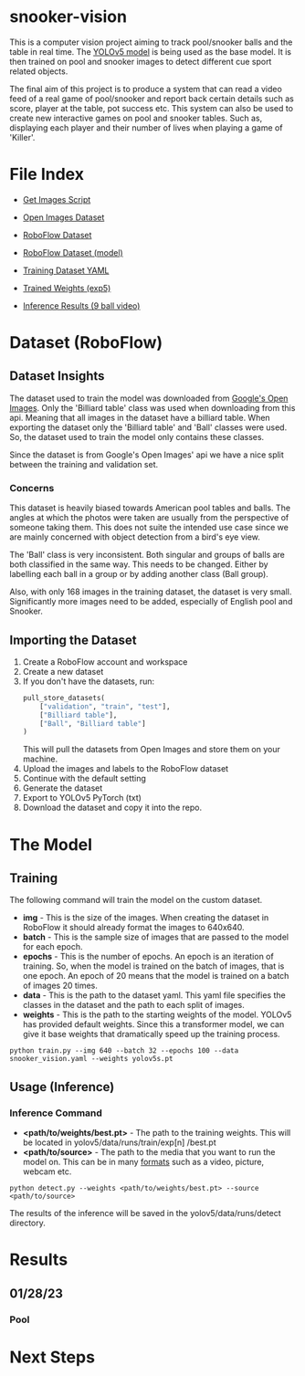 # snooker-vision

This is a computer vision project aiming to track pool/snooker balls and the table in real time.
The [YOLOv5 model](https://ultralytics.github.io) is being used as the base model. It is then trained on pool and
snooker images to detect different cue sport related objects.

The final aim of this project is to produce a system that can read a video feed of a real game of pool/snooker and
report back certain details such as score, player at the table, pot success etc. This system can also be used to create
new interactive games on pool and snooker tables. Such as, displaying each player and their number of lives when playing
a game of 'Killer'.

# File Index

- [Get Images Script](file://object_detection_model/images/get_images.py)
- [Open Images Dataset](file://datasets/snooker_vision)
- [RoboFlow Dataset](file://datasets/robflow_dataset)
- [RoboFlow Dataset (model)](file://object_detection_model/YOLOv5/yolov5/data/snooker_vision_dataset)


- [Training Dataset YAML](file://object_detection_model/YOLOv5/yolov5/data/snooker_vision.yaml)
- [Trained Weights (exp5)](file://object_detection_model/YOLOv5/yolov5/runs/train/exp5/weights/best.pt) 
- [Inference Results (9 ball video)](file://object_detection_model/YOLOv5/yolov5/runs/detect/exp8/9_ball_video.mp4)

# Dataset (RoboFlow)
## Dataset Insights

The dataset used to train the model was downloaded
from [Google's Open Images](https://storage.googleapis.com/openimages/web/download.html). Only the 'Billiard table'
class was used when downloading from this api. Meaning that all images in the dataset have a billiard table. When
exporting the dataset only the 'Billiard table' and 'Ball' classes were used. So, the dataset used to train the model
only contains these classes.

Since the dataset is from Google's Open Images' api we have a nice split between the training and validation set.

### Concerns

This dataset is heavily biased towards American pool tables and balls. The angles at which the photos were taken are
usually from the perspective of someone taking them. This does not suite the intended use case since we are mainly
concerned with object detection from a bird's eye view.

The 'Ball' class is very inconsistent. Both singular and groups of balls are both classified in the
same way. This needs to be changed. Either by labelling each ball in a group or by adding another class (Ball group).

Also, with only 168 images in the training dataset, the dataset is very small. Significantly more images need to be
added, especially of English pool and Snooker.

## Importing the Dataset

1. Create a RoboFlow account and workspace
2. Create a new dataset
3. If you don't have the datasets, run:
    ```python
    pull_store_datasets(
        ["validation", "train", "test"],
        ["Billiard table"],
        ["Ball", "Billiard table"]
    )
    ```
   This will pull the datasets from Open Images and store them on your machine.
4. Upload the images and labels to the RoboFlow dataset
5. Continue with the default setting
6. Generate the dataset
7. Export to YOLOv5 PyTorch (txt)
8. Download the dataset and copy it into the repo.

# The Model
## Training
The following command will train the model on the custom dataset.

- **img** - This is the size of the images. When creating the dataset in RoboFlow it should already format the images to
  640x640.
- **batch** - This is the sample size of images that are passed to the model for each epoch.
- **epochs** - This is the number of epochs. An epoch is an iteration of training. So, when the model is trained on the
  batch of images, that is one epoch. An epoch of 20 means that the model is trained on a batch of images 20 times.
- **data** - This is the path to the dataset yaml. This yaml file specifies the classes in the dataset and the path to
  each split of images.
- **weights** - This is the path to the starting weights of the model. YOLOv5 has provided default weights. Since this a
  transformer model, we can give it base weights that dramatically speed up the training process.

```shell
python train.py --img 640 --batch 32 --epochs 100 --data snooker_vision.yaml --weights yolov5s.pt
```

## Usage (Inference)

### Inference Command

- **<path/to/weights/best.pt>** - The path to the training weights. This will be located in
  yolov5/data/runs/train/exp[n]
  /best.pt
- **<path/to/source>** - The path to the media that you want to run the model on. This can be in
  many [formats](https://ultralytics.github.io/quick-start/#from-your-cloned-repository) such as a video, picture,
  webcam etc.

```shell
python detect.py --weights <path/to/weights/best.pt> --source <path/to/source>
```

The results of the inference will be saved in the yolov5/data/runs/detect directory.

# Results

## 01/28/23

### Pool

[](object_detection_model/YOLOv5/yolov5/runs/detect/exp8/9_ball_video.mp4)

# Next Steps
